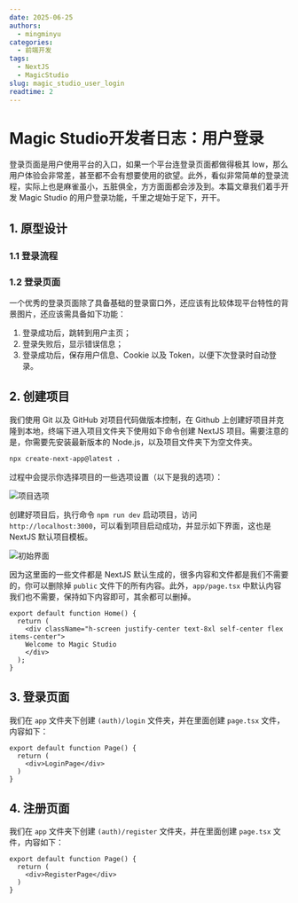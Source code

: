 ```yaml
---
date: 2025-06-25
authors:
  - mingminyu
categories:
  - 前端开发
tags:
  - NextJS
  - MagicStudio
slug: magic_studio_user_login
readtime: 2
---
```


# Magic Studio开发者日志：用户登录

登录页面是用户使用平台的入口，如果一个平台连登录页面都做得极其 low，那么用户体验会非常差，甚至都不会有想要使用的欲望。此外，看似非常简单的登录流程，实际上也是麻雀虽小，五脏俱全，方方面面都会涉及到。本篇文章我们着手开发 Magic Studio 的用户登录功能，千里之堤始于足下，开干。

<!-- more -->

## 1. 原型设计

### 1.1 登录流程


### 1.2 登录页面

一个优秀的登录页面除了具备基础的登录窗口外，还应该有比较体现平台特性的背景图片，还应该需具备如下功能：

1. 登录成功后，跳转到用户主页；
2. 登录失败后，显示错误信息；
3. 登录成功后，保存用户信息、Cookie 以及 Token，以便下次登录时自动登录。


## 2. 创建项目

我们使用 Git 以及 GitHub 对项目代码做版本控制，在 Github 上创建好项目并克隆到本地，终端下进入项目文件夹下使用如下命令创建 NextJS 项目。需要注意的是，你需要先安装最新版本的 Node.js，以及项目文件夹下为空文件夹。

```bash
npx create-next-app@latest .
```

过程中会提示你选择项目的一些选项设置（以下是我的选项）：

![项目选项](https://mingminyu.github.io/webassets/images/magic-studio/01.png)

创建好项目后，执行命令 `npm run dev` 启动项目，访问 `http://localhost:3000`，可以看到项目启动成功，并显示如下界面，这也是 NextJS 默认项目模板。

![初始界面](https://mingminyu.github.io/webassets/images/magic-studio/02.png)

因为这里面的一些文件都是 NextJS 默认生成的，很多内容和文件都是我们不需要的，你可以删除掉 `public` 文件下的所有内容。此外，`app/page.tsx` 中默认内容我们也不需要，保持如下内容即可，其余都可以删掉。

```tsx linenums="1" title="app/page.tsx"
export default function Home() {
  return (
    <div className="h-screen justify-center text-8xl self-center flex items-center">
    Welcome to Magic Studio
    </div>
  );
}
```

## 3. 登录页面

我们在 `app` 文件夹下创建 `(auth)/login` 文件夹，并在里面创建 `page.tsx` 文件，内容如下：

```tsx linenums="1" title="app/(auth)/login/page.tsx"
export default function Page() {
  return (
    <div>LoginPage</div>
  )
}
```


## 4. 注册页面

我们在 `app` 文件夹下创建 `(auth)/register` 文件夹，并在里面创建 `page.tsx` 文件，内容如下：

```tsx linenums="1" title="app/(auth)/register/page.tsx"
export default function Page() {
  return (
    <div>RegisterPage</div>
  )
}
```
